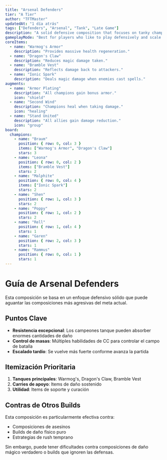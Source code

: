 ```yaml
---
title: "Arsenal Defenders"
tier: "A Tier"
author: "TFTMaster"
updatedAt: "1 día atrás"
tags: ["Defenders", "Arsenal", "Tank", "Late Game"]
description: "A solid defensive composition that focuses on tanky champions and strong crowd control. Perfect for players who prefer a more defensive playstyle."
gameplayMode: "Best for players who like to play defensively and scale into the late game. Works well in all game modes but especially effective in longer matches."
coreItems:
  - name: "Warmog's Armor"
    description: "Provides massive health regeneration."
  - name: "Dragon's Claw"
    description: "Reduces magic damage taken."
  - name: "Bramble Vest"
    description: "Reflects damage back to attackers."
  - name: "Ionic Spark"
    description: "Deals magic damage when enemies cast spells."
augments:
  - name: "Armor Plating"
    description: "All champions gain bonus armor."
    icon: "shield"
  - name: "Second Wind"
    description: "Champions heal when taking damage."
    icon: "healing"
  - name: "Stand United"
    description: "All allies gain damage reduction."
    icon: "group"
board:
  champions:
    - name: "Braum"
      position: { row: 0, col: 3 }
      items: ["Warmog's Armor", "Dragon's Claw"]
      stars: 3
    - name: "Leona"
      position: { row: 0, col: 2 }
      items: ["Bramble Vest"]
      stars: 2
    - name: "Malphite"
      position: { row: 0, col: 4 }
      items: ["Ionic Spark"]
      stars: 2
    - name: "Shen"
      position: { row: 1, col: 3 }
      stars: 2
    - name: "Poppy"
      position: { row: 1, col: 2 }
      stars: 2
    - name: "Rell"
      position: { row: 1, col: 4 }
      stars: 1
    - name: "Garen"
      position: { row: 2, col: 3 }
      stars: 1
    - name: "Rammus"
      position: { row: 0, col: 1 }
      stars: 1
---
```


# Guía de Arsenal Defenders

Esta composición se basa en un enfoque defensivo sólido que puede aguantar las composiciones más agresivas del meta actual.

## Puntos Clave

- **Resistencia excepcional**: Los campeones tanque pueden absorber enormes cantidades de daño
- **Control de masas**: Múltiples habilidades de CC para controlar el campo de batalla
- **Escalado tardío**: Se vuelve más fuerte conforme avanza la partida

## Itemización Prioritaria

1. **Tanques principales**: Warmog's, Dragon's Claw, Bramble Vest
2. **Carries de apoyo**: Items de daño sostenido
3. **Utilidad**: Items de soporte y curación

## Contras de Otros Builds

Esta composición es particularmente efectiva contra:
- Composiciones de asesinos
- Builds de daño físico puro
- Estrategias de rush temprano

Sin embargo, puede tener dificultades contra composiciones de daño mágico verdadero o builds que ignoren las defensas.